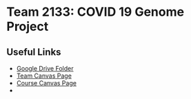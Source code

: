 # Team 2133: COVID 19 Genome Project
## Useful Links
- [Google Drive Folder](https://drive.google.com/drive/folders/1R271Pa1oPM173dXicbksAPssjb-X3Pb-?usp=sharing)
- [Team Canvas Page](https://gatech.instructure.com/groups/202186/wiki)
- [Course Canvas Page](https://gatech.instructure.com/courses/236198)
- 
